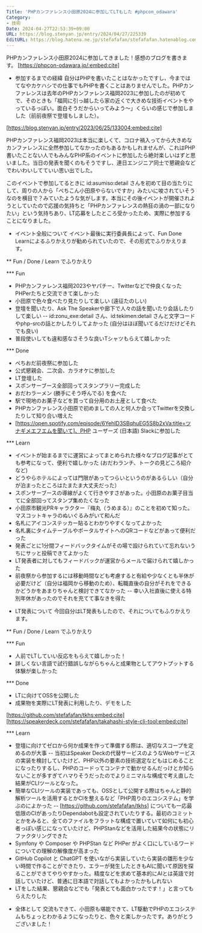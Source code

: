 ```yaml
---
Title: 'PHPカンファレンス小田原2024に参加してLTもした #phpcon_odawara'
Category:
- 技術
Date: 2024-04-27T22:53:39+09:00
URL: https://blog.stenyan.jp/entry/2024/04/27/225339
EditURL: https://blog.hatena.ne.jp/stefafafan/stefafafan.hatenablog.com/atom/entry/6801883189101892410
---
```


PHPカンファレンス小田原2024に参加してきました！感想のブログを書きます。
[https://phpcon-odawara.jp/:embed:cite]

* 参加するまでの経緯
自分はPHPを書いたことはなかったですし、今まではてなやカケハシでの仕事でもPHPを書くことはありませんでした。PHPカンファレンスは去年のPHPカンファレンス福岡2023に参加したのが初めてで、そのときも「福岡に引っ越したら家の近くで大きめな技術イベントをやっているっぽい。面白そうだからいってみよう〜」くらいの感じで参加しました（前前夜祭で登壇もしました）。

[https://blog.stenyan.jp/entry/2023/06/25/133004:embed:cite]

PHPカンファレンス福岡2023は本当に楽しくて、コロナ禍入ってから大きめなカンファレンスに全然参加してなかったのもあるかもしれませんが、これはPHP書いたことない人でもみんなPHP系のイベントに参加したら絶対楽しいはずと思いました。当日の発表を聞くのもそうですし、連日エンジニア同士で懇親会などでわいわいしてていい思い出でした。

このイベントで参加してるときに id:asumiso:detail さんを初めて目の当たりにして、周りの人から「ぺちこん小田原やらないですか」みたいに唆されていそうなのを横目で？みていたような気がします。本当にその後イベントが開催されようとしていたので応援の気持ちと「PHPカンファレンスの熱狂の渦の一部になりたい」という気持ちあり、LT応募をしたところ受かったため、実際に参加することになりました。

* イベント全般について
イベント最後に実行委員長によって、Fun Done Learnによるふりかえりが勧められていたので、その形式でふりかえります。

** Fun / Done / Learn でふりかえり

*** Fun
- PHPカンファレンス福岡2023やヤパチー、Twitterなどで仲良くなったPHPerたちと交流できて楽しかった
- 小田原で色々食べたり見たりして楽しい (遠征たのしい)
- 登壇を聞いたり、Ask The Speakerや廊下で人々の話を聞いたり会話したりして楽しい
-- id:zonu_exe:detail さん、id:tekimen:detail さんと文字コードやphp-srcの話とかしたりしてよかった (自分はほぼ聞いてるだけだけどそれでも良い)
- 普段使いしても違和感なさそうな良いTシャツもらえて嬉しかった

*** Done
- ぺちおだ前夜祭に参加した
- 公式懇親会、二次会、カラオケに参加した
- LT登壇した
- スポンサーブース全部回ってスタンプラリー完成した
- おだわラーメン (勝手にそう呼んでる) を食べた
- 駅で現地のお菓子などを買って自分用のお土産として食べた
- PHPカンファレンス小田原で初めましての人と何人か会ってTwitterを交換したりして知り合い増えた
- [https://open.spotify.com/episode/6YehID3SBqhuEG5S8b2xVa:title=ツナギメエフエムを聞いて]、PHP ユーザーズ (日本語) Slackに参加した

*** Learn
- イベントが始まるまでに運営によってまとめられた様々なブログ記事がとても参考になって、便利で嬉しかった (おだわランチ、トークの見どころ紹介など)
- どうやらホテルによっては門限があってつらいというのがあるらしい（自分が泊まったところはたまたま大丈夫だった）
- スポンサーブースの導線がよくて行きやすさがあった。小田原のお菓子目当てに全部回ってスタンプ集めたくなった
- 小田原市観光PRキャラクター『梅丸（うめまる）』のことを初めて知った。マスコットキャラのぬいぐるみがいて和んだ
- 名札にアイコンステッカー貼るとわかりやすくなってよかった
- 名札裏にタイムテーブルやポータルサイトへのQRコードなどがあって便利だった
- 発表ごとに1分間フィードバックタイムがその場で設けられていて忘れないうちにサッと投稿できてよかった
- LT発表者に対してもフィードバックが運営からメールで届けられて嬉しかった
- 前夜祭から参加するには移動時間なども考慮すると有給や少なくとも半休が必要だけど（自分は福岡から移動のため）、転職直後の自分がそれをできるかどうかをあまりちゃんと検討できてなかった
-- 幸い入社直後に使える特別年休があったのでそれを充てて事なきを得た

* LT発表について
今回自分はLT発表もしたので、それについてもふりかえります。

** Fun / Done / Learn でふりかえり

*** Fun
- 人前でLTしていい反応をもらえて嬉しかった！
- 詳しくない言語で試行錯誤しながらちゃんと成果物としてアウトプットする体験が楽しかった

*** Done
- LTに向けてOSSを公開した
- 成果物を実際にLT発表に利用したり、デモをした

[https://github.com/stefafafan/tkhs:embed:cite]
[https://speakerdeck.com/stefafafan/takahashi-style-cli-tool:embed:cite]

*** Learn
- 登壇に向けてゼロから何か成果を作って準備する際は、適切なスコープを定めるのが大事
-- 当初はSpeaker Deckの代替サービスのようなWebサービスの実装を検討していたけど、PHP以外の要素の技術選定などもはじめることになったりするし、PHPのコードってコンテナで動かせるんだっけとか知らないことが多すぎてハマりそうだったのでよりミニマルな構成で考え直した結果がCLIツールとなった。
- 簡単なCLIツールの実装であっても、OSSとして公開する際はちゃんと静的解析ツールを活用するとかCIを整えるなど「PHP周りのエコシステム」を学ぶのによかった
-- [https://github.com/stefafafan/tkhs] についても一応最低限のCIがあったりDependabotも設定されていたりする。最初のコミットとかをみると、全てのファイルをフラットな構成で置いていて如何にも初心者っぽい感じになっていたけど、PHPStanなどを活用した結果今の状態にリファクタリングできた
- Symfony や Composer や PHPStan など PHPer がよく口にしているワードについての理解の解像度が高まった
- GitHub Copilot と ChatGPT を使いながら実装していたら実装の雛形を少ない時間で作ることができたり、エラーが発生したときもAIに聞いて原因を探ることができてやりやすかった。精度などを求めて基本的にAIとは英語で対話していたけど、普通に日本語で対話してもよかったかもしれない
- LTをした結果、懇親会などでも「発表とても面白かったです！」と言ってもらえたりした

* 全体として
交流もできて、小田原も堪能できて、LT駆動でPHPのエコシステムもちょっとわかるようになったりと、色々と楽しかったです。ありがとうございました！
